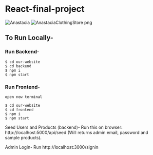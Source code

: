 # React-final-project

![Anastacia](/frontend/public/images/AnastaciaClothingStore.jpg)
![AnastaciaClothingStore png](https://user-images.githubusercontent.com/72359805/219037587-957f4c20-1d09-433a-ae37-76f5c89af74b.png)

## To Run Locally-

### Run Backend-

```
$ cd our-website
$ cd backend
$ npm i
$ npm start
```

### Run Frontend-

```
open new terminal

$ cd our-website
$ cd frontend
$ npm i
$ npm start
```

Seed Users and Products (backend)-
Run this on browser: http://localhost:5000/api/seed
(Will returns admin email, password and sample products).

Admin Login-
Run http://localhost:3000/signin
